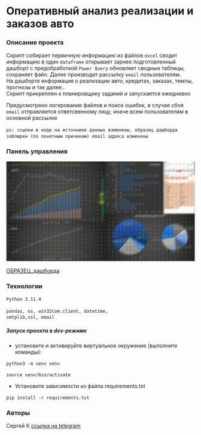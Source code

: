 # Оперативный анализ реализации и заказов авто
### Описание проекта
Скрипт собирает первичную информацию из файлов `excel` сводит информацию в один `dataframe` открывает 
зарнее подготовленный дашборт с предобработкой `Power Query` обновляет сводные таблицы, сохраняет файл.
Далее производит рассылку `email` пользователям.  
На дашборте информация о реализации авто, кредитах, заказах, темпы, прогнозы и так далее..   
Скрипт прикреплен к планировщику заданий и запускается ежедневно   

Предусмотрено логирование файлов и поиск ошибок, в случае сбоя `email` отправляется ответсвенному лицу,
иначе всем пользователям в основной рассылке  

`ps: ссылки в коде на источники данных изменены, образец дашборда заблюрен (по понятным причинам)
email адреса изменены`


### Панель управления

![dashboard.gif](dashboard.gif)      
 

[ОБРАЗЕЦ_дашборда](https://drive.google.com/file/d/1estPL-mlekmpFsL5iePnaM4d-Ed3_vQ3/view?usp=sharing)

### Технологии
````
Python 3.11.4  

pandas, os, win32com.client, datetime, 
smtplib,ssl, email
````
##### _Запуск проекта в dev-режиме_
- установите и активируйте виртуальное окружение (выполните команды):  
```
python3 -m venv venv  
```  
```
source venv/bin/activate  
```  
- Установите зависимости из файла requirements.txt  
```
pip install -r requirements.txt  
```  

### Авторы
Сергей К [ссылка на telegram](https://t.me/magnus_red) 


